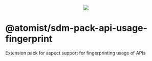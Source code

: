 <p align="center">
  <img src="https://images.atomist.com/sdm/SDM-Logo-Dark.png">
</p>

# @atomist/sdm-pack-api-usage-fingerprint

Extension pack for aspect support for fingerprinting usage of APIs
